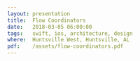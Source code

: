 ```yaml
---
layout: presentation
title:  Flow Coordinators
date:   2018-03-05 06:00:00
tags:   swift, ios, architecture, design
where:  Huntsville West, Huntsville, AL
pdf:    /assets/flow-coordinators.pdf
---
```

